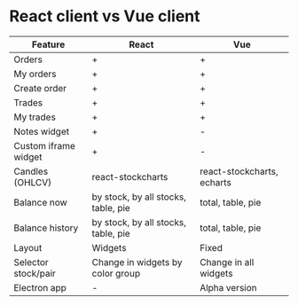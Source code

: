 # React client vs Vue client

| Feature | React | Vue |
|--|--|--|
| Orders | + | + |
| My orders | + | + |
| Create order | + | + |
| Trades | + | + |
| My trades | + | + |
| Notes widget | + | - |
| Custom iframe widget | + | - |
| Candles (OHLCV) | react-stockcharts | react-stockcharts, echarts |
| Balance now | by stock, by all stocks, table, pie | total, table, pie |
| Balance history | by stock, by all stocks, table, pie | total, table, pie |
| Layout | Widgets | Fixed |
| Selector stock/pair | Change in widgets by color group | Change in all widgets |
| Electron app | - | Alpha version |
